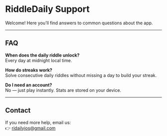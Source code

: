 # RiddleDaily Support

Welcome! Here you’ll find answers to common questions about the app.

---

## FAQ

**When does the daily riddle unlock?**  
Every day at midnight local time.

**How do streaks work?**  
Solve consecutive daily riddles without missing a day to build your streak.

**Do I need an account?**  
No — just play instantly. Stats are stored on your device.

---

## Contact
If you need more help, email us:  
👉 [ridailyios@gmail.com](mailto:ridailyios@gmail.com)
